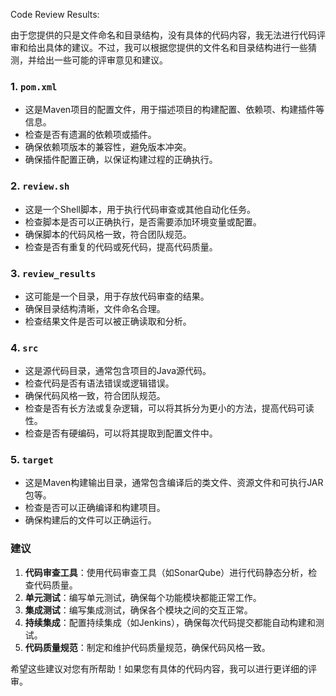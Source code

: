 Code Review Results:

由于您提供的只是文件命名和目录结构，没有具体的代码内容，我无法进行代码评审和给出具体的建议。不过，我可以根据您提供的文件名和目录结构进行一些猜测，并给出一些可能的评审意见和建议。

### 1. `pom.xml`
- 这是Maven项目的配置文件，用于描述项目的构建配置、依赖项、构建插件等信息。
- 检查是否有遗漏的依赖项或插件。
- 确保依赖项版本的兼容性，避免版本冲突。
- 确保插件配置正确，以保证构建过程的正确执行。

### 2. `review.sh`
- 这是一个Shell脚本，用于执行代码审查或其他自动化任务。
- 检查脚本是否可以正确执行，是否需要添加环境变量或配置。
- 确保脚本的代码风格一致，符合团队规范。
- 检查是否有重复的代码或死代码，提高代码质量。

### 3. `review_results`
- 这可能是一个目录，用于存放代码审查的结果。
- 确保目录结构清晰，文件命名合理。
- 检查结果文件是否可以被正确读取和分析。

### 4. `src`
- 这是源代码目录，通常包含项目的Java源代码。
- 检查代码是否有语法错误或逻辑错误。
- 确保代码风格一致，符合团队规范。
- 检查是否有长方法或复杂逻辑，可以将其拆分为更小的方法，提高代码可读性。
- 检查是否有硬编码，可以将其提取到配置文件中。

### 5. `target`
- 这是Maven构建输出目录，通常包含编译后的类文件、资源文件和可执行JAR包等。
- 检查是否可以正确编译和构建项目。
- 确保构建后的文件可以正确运行。

### 建议
1. **代码审查工具**：使用代码审查工具（如SonarQube）进行代码静态分析，检查代码质量。
2. **单元测试**：编写单元测试，确保每个功能模块都能正常工作。
3. **集成测试**：编写集成测试，确保各个模块之间的交互正常。
4. **持续集成**：配置持续集成（如Jenkins），确保每次代码提交都能自动构建和测试。
5. **代码质量规范**：制定和维护代码质量规范，确保代码风格一致。

希望这些建议对您有所帮助！如果您有具体的代码内容，我可以进行更详细的评审。
